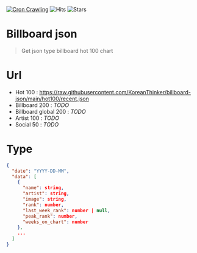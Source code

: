 [![Cron Crawling](https://github.com/koreanthinker/billboard-json/actions/workflows/cron-crawling.yml/badge.svg)](https://github.com/koreanthinker/billboard-json/actions/workflows/cron-crawling.yml)
![Hits](https://hits.seeyoufarm.com/api/count/incr/badge.svg?url=https%3A%2F%2Fgithub.com%2Fkoreanthinker%2Fbillboard-json&count_bg=%2379C83D&title_bg=%23555555&icon=&icon_color=%23E7E7E7&title=hits&edge_flat=false)
![Stars](https://img.shields.io/github/stars/krtk-dev/billboard-player?style=social)

# Billboard json
> Get json type billboard hot 100 chart

# Url
- Hot 100 : https://raw.githubusercontent.com/KoreanThinker/billboard-json/main/hot100/recent.json
- Billboard 200 : *TODO*
- Billboard global 200 : *TODO*
- Artist 100 : *TODO*
- Social 50 : *TODO*

# Type
```json
{
  "date": "YYYY-DD-MM",
  "data": [
    {
      "name": string,
      "artist": string,
      "image": string,
      "rank": number,
      "last_week_rank": number | null,
      "peak_rank": number,
      "weeks_on_chart": number
    },
    ...
  ]
}
```